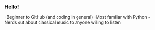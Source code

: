 ### Hello!
-Beginner to GitHub (and coding in general)
-Most familiar with Python
-Nerds out about classical music to anyone willing to listen
